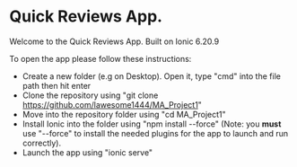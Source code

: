 # Quick Reviews App.
Welcome to the Quick Reviews App.
Built on Ionic 6.20.9

To open the app please follow these instructions:
* Create a new folder (e.g on Desktop). Open it, type "cmd" into the file path then hit enter
* Clone the repository using "git clone https://github.com/lawesome1444/MA_Project1"
* Move into the repository folder using "cd MA_Project1"
* Install Ionic into the folder using "npm install --force" (Note: you **must** use "--force" to install the needed plugins for the app to launch and run correctly).
* Launch the app using "ionic serve"


